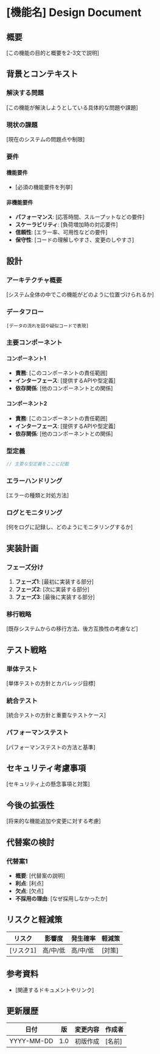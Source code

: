 # [機能名] Design Document

## 概要

[この機能の目的と概要を2-3文で説明]

## 背景とコンテキスト

### 解決する問題

[この機能が解決しようとしている具体的な問題や課題]

### 現状の課題

[現在のシステムの問題点や制限]

### 要件

#### 機能要件

- [必須の機能要件を列挙]

#### 非機能要件

- **パフォーマンス**: [応答時間、スループットなどの要件]
- **スケーラビリティ**: [負荷増加時の対応要件]
- **信頼性**: [エラー率、可用性などの要件]
- **保守性**: [コードの理解しやすさ、変更のしやすさ]

## 設計

### アーキテクチャ概要

[システム全体の中でこの機能がどのように位置づけられるか]

### データフロー

```
[データの流れを図や疑似コードで表現]
```

### 主要コンポーネント

#### コンポーネント1

- **責務**: [このコンポーネントの責任範囲]
- **インターフェース**: [提供するAPIや型定義]
- **依存関係**: [他のコンポーネントとの関係]

#### コンポーネント2

- **責務**: [このコンポーネントの責任範囲]
- **インターフェース**: [提供するAPIや型定義]
- **依存関係**: [他のコンポーネントとの関係]

### 型定義

```typescript
// 主要な型定義をここに記載
```

### エラーハンドリング

[エラーの種類と対処方法]

### ログとモニタリング

[何をログに記録し、どのようにモニタリングするか]

## 実装計画

### フェーズ分け

1. **フェーズ1**: [最初に実装する部分]
2. **フェーズ2**: [次に実装する部分]
3. **フェーズ3**: [最後に実装する部分]

### 移行戦略

[既存システムからの移行方法、後方互換性の考慮など]

## テスト戦略

### 単体テスト

[単体テストの方針とカバレッジ目標]

### 統合テスト

[統合テストの方針と重要なテストケース]

### パフォーマンステスト

[パフォーマンステストの方法と基準]

## セキュリティ考慮事項

[セキュリティ上の懸念事項と対策]

## 今後の拡張性

[将来的な機能追加や変更に対する考慮]

## 代替案の検討

### 代替案1

- **概要**: [代替案の説明]
- **利点**: [利点]
- **欠点**: [欠点]
- **不採用の理由**: [なぜ採用しなかったか]

## リスクと軽減策

| リスク | 影響度 | 発生確率 | 軽減策 |
|--------|--------|----------|--------|
| [リスク1] | 高/中/低 | 高/中/低 | [対策] |

## 参考資料

- [関連するドキュメントやリンク]

## 更新履歴

| 日付 | 版 | 変更内容 | 作成者 |
|------|-----|----------|--------|
| YYYY-MM-DD | 1.0 | 初版作成 | [名前] |